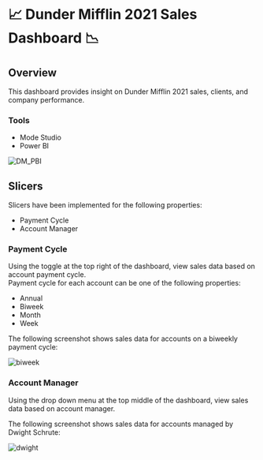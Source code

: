 # :chart_with_upwards_trend: Dunder Mifflin 2021 Sales Dashboard :chart_with_downwards_trend:

## Overview
This dashboard provides insight on Dunder Mifflin 2021 sales, clients, and company performance.

### Tools
- Mode Studio  
- Power BI  

![DM_PBI](https://github.com/vsupapo/SQLDataAnalysis/assets/60374437/7b6721a7-5177-485e-acf4-f01b55078b71)

## Slicers
Slicers have been implemented for the following properties:  
- Payment Cycle  
- Account Manager  

### Payment Cycle
Using the toggle at the top right of the dashboard, view sales data based on account payment cycle.  
Payment cycle for each account can be one of the following properties:
- Annual  
- Biweek  
- Month
- Week

The following screenshot shows sales data for accounts on a biweekly payment cycle:

![biweek](https://github.com/vsupapo/SQLDataAnalysis/assets/60374437/df81ea11-b4ee-4a11-a616-374888249164)

### Account Manager
Using the drop down menu at the top middle of the dashboard, view sales data based on account manager.  

The following screenshot shows sales data for accounts managed by Dwight Schrute:

![dwight](https://github.com/vsupapo/SQLDataAnalysis/assets/60374437/b6821714-16c6-4c5a-b2c2-730fb8d25a82)
